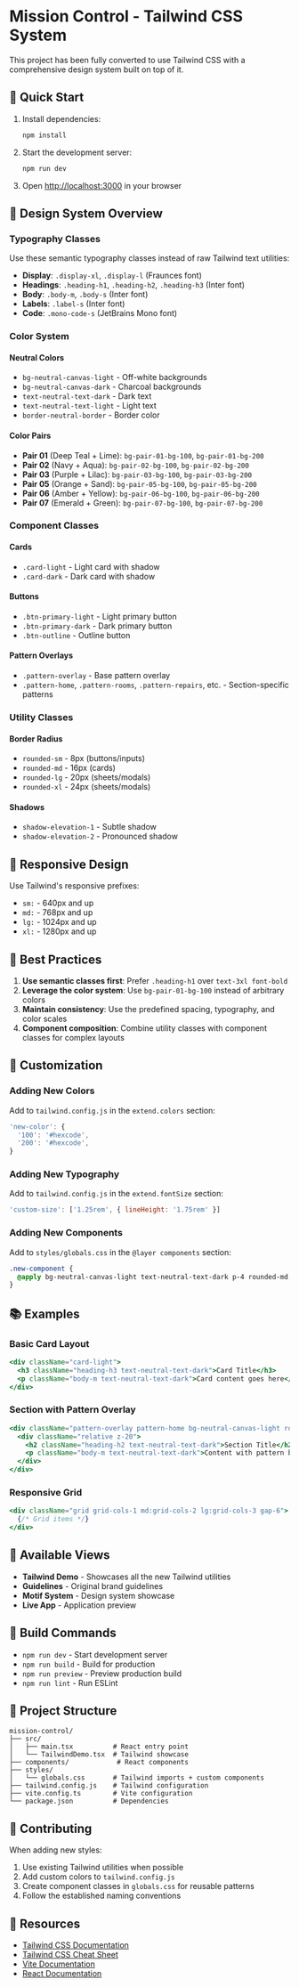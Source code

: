 # Mission Control - Tailwind CSS System

This project has been fully converted to use Tailwind CSS with a comprehensive design system built on top of it.

## 🚀 Quick Start

1. Install dependencies:
   ```bash
   npm install
   ```

2. Start the development server:
   ```bash
   npm run dev
   ```

3. Open [http://localhost:3000](http://localhost:3000) in your browser

## 🎨 Design System Overview

### Typography Classes

Use these semantic typography classes instead of raw Tailwind text utilities:

- **Display**: `.display-xl`, `.display-l` (Fraunces font)
- **Headings**: `.heading-h1`, `.heading-h2`, `.heading-h3` (Inter font)
- **Body**: `.body-m`, `.body-s` (Inter font)
- **Labels**: `.label-s` (Inter font)
- **Code**: `.mono-code-s` (JetBrains Mono font)

### Color System

#### Neutral Colors
- `bg-neutral-canvas-light` - Off-white backgrounds
- `bg-neutral-canvas-dark` - Charcoal backgrounds
- `text-neutral-text-dark` - Dark text
- `text-neutral-text-light` - Light text
- `border-neutral-border` - Border color

#### Color Pairs
- **Pair 01** (Deep Teal + Lime): `bg-pair-01-bg-100`, `bg-pair-01-bg-200`
- **Pair 02** (Navy + Aqua): `bg-pair-02-bg-100`, `bg-pair-02-bg-200`
- **Pair 03** (Purple + Lilac): `bg-pair-03-bg-100`, `bg-pair-03-bg-200`
- **Pair 05** (Orange + Sand): `bg-pair-05-bg-100`, `bg-pair-05-bg-200`
- **Pair 06** (Amber + Yellow): `bg-pair-06-bg-100`, `bg-pair-06-bg-200`
- **Pair 07** (Emerald + Green): `bg-pair-07-bg-100`, `bg-pair-07-bg-200`

### Component Classes

#### Cards
- `.card-light` - Light card with shadow
- `.card-dark` - Dark card with shadow

#### Buttons
- `.btn-primary-light` - Light primary button
- `.btn-primary-dark` - Dark primary button
- `.btn-outline` - Outline button

#### Pattern Overlays
- `.pattern-overlay` - Base pattern overlay
- `.pattern-home`, `.pattern-rooms`, `.pattern-repairs`, etc. - Section-specific patterns

### Utility Classes

#### Border Radius
- `rounded-sm` - 8px (buttons/inputs)
- `rounded-md` - 16px (cards)
- `rounded-lg` - 20px (sheets/modals)
- `rounded-xl` - 24px (sheets/modals)

#### Shadows
- `shadow-elevation-1` - Subtle shadow
- `shadow-elevation-2` - Pronounced shadow

## 📱 Responsive Design

Use Tailwind's responsive prefixes:
- `sm:` - 640px and up
- `md:` - 768px and up
- `lg:` - 1024px and up
- `xl:` - 1280px and up

## 🎯 Best Practices

1. **Use semantic classes first**: Prefer `.heading-h1` over `text-3xl font-bold`
2. **Leverage the color system**: Use `bg-pair-01-bg-100` instead of arbitrary colors
3. **Maintain consistency**: Use the predefined spacing, typography, and color scales
4. **Component composition**: Combine utility classes with component classes for complex layouts

## 🔧 Customization

### Adding New Colors
Add to `tailwind.config.js` in the `extend.colors` section:

```javascript
'new-color': {
  '100': '#hexcode',
  '200': '#hexcode',
}
```

### Adding New Typography
Add to `tailwind.config.js` in the `extend.fontSize` section:

```javascript
'custom-size': ['1.25rem', { lineHeight: '1.75rem' }]
```

### Adding New Components
Add to `styles/globals.css` in the `@layer components` section:

```css
.new-component {
  @apply bg-neutral-canvas-light text-neutral-text-dark p-4 rounded-md;
}
```

## 📚 Examples

### Basic Card Layout
```jsx
<div className="card-light">
  <h3 className="heading-h3 text-neutral-text-dark">Card Title</h3>
  <p className="body-m text-neutral-text-dark">Card content goes here</p>
</div>
```

### Section with Pattern Overlay
```jsx
<div className="pattern-overlay pattern-home bg-neutral-canvas-light rounded-lg p-6">
  <div className="relative z-20">
    <h2 className="heading-h2 text-neutral-text-dark">Section Title</h2>
    <p className="body-m text-neutral-text-dark">Content with pattern background</p>
  </div>
</div>
```

### Responsive Grid
```jsx
<div className="grid grid-cols-1 md:grid-cols-2 lg:grid-cols-3 gap-6">
  {/* Grid items */}
</div>
```

## 🎨 Available Views

- **Tailwind Demo** - Showcases all the new Tailwind utilities
- **Guidelines** - Original brand guidelines
- **Motif System** - Design system showcase
- **Live App** - Application preview

## 🚀 Build Commands

- `npm run dev` - Start development server
- `npm run build` - Build for production
- `npm run preview` - Preview production build
- `npm run lint` - Run ESLint

## 📁 Project Structure

```
mission-control/
├── src/
│   ├── main.tsx          # React entry point
│   └── TailwindDemo.tsx  # Tailwind showcase
├── components/            # React components
├── styles/
│   └── globals.css       # Tailwind imports + custom components
├── tailwind.config.js    # Tailwind configuration
├── vite.config.ts        # Vite configuration
└── package.json          # Dependencies
```

## 🤝 Contributing

When adding new styles:
1. Use existing Tailwind utilities when possible
2. Add custom colors to `tailwind.config.js`
3. Create component classes in `globals.css` for reusable patterns
4. Follow the established naming conventions

## 📖 Resources

- [Tailwind CSS Documentation](https://tailwindcss.com/docs)
- [Tailwind CSS Cheat Sheet](https://nerdcave.com/tailwind-cheat-sheet)
- [Vite Documentation](https://vitejs.dev/)
- [React Documentation](https://react.dev/) 